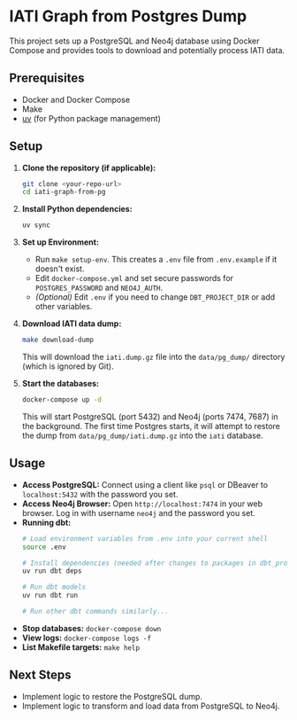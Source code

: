 # IATI Graph from Postgres Dump

This project sets up a PostgreSQL and Neo4j database using Docker Compose and provides tools to download and potentially process IATI data.

## Prerequisites

*   Docker and Docker Compose
*   Make
*   [uv](https://github.com/astral-sh/uv) (for Python package management)

## Setup

1.  **Clone the repository (if applicable):**
    ```bash
    git clone <your-repo-url>
    cd iati-graph-from-pg
    ```

2.  **Install Python dependencies:**
    ```bash
    uv sync
    ```

3.  **Set up Environment:**
    *   Run `make setup-env`. This creates a `.env` file from `.env.example` if it doesn't exist.
    *   Edit `docker-compose.yml` and set secure passwords for `POSTGRES_PASSWORD` and `NEO4J_AUTH`.
    *   *(Optional)* Edit `.env` if you need to change `DBT_PROJECT_DIR` or add other variables.

4.  **Download IATI data dump:**
    ```bash
    make download-dump
    ```
    This will download the `iati.dump.gz` file into the `data/pg_dump/` directory (which is ignored by Git).

5.  **Start the databases:**
    ```bash
    docker-compose up -d
    ```
    This will start PostgreSQL (port 5432) and Neo4j (ports 7474, 7687) in the background. The first time Postgres starts, it will attempt to restore the dump from `data/pg_dump/iati.dump.gz` into the `iati` database.

## Usage

*   **Access PostgreSQL:** Connect using a client like `psql` or DBeaver to `localhost:5432` with the password you set.
*   **Access Neo4j Browser:** Open `http://localhost:7474` in your web browser. Log in with username `neo4j` and the password you set.
*   **Running dbt:**
    ```bash
    # Load environment variables from .env into your current shell
    source .env 
    
    # Install dependencies (needed after changes to packages in dbt_project.yml)
    uv run dbt deps
    
    # Run dbt models
    uv run dbt run
    
    # Run other dbt commands similarly...
    ```
*   **Stop databases:** `docker-compose down`
*   **View logs:** `docker-compose logs -f`
*   **List Makefile targets:** `make help`

## Next Steps

*   Implement logic to restore the PostgreSQL dump.
*   Implement logic to transform and load data from PostgreSQL to Neo4j.
